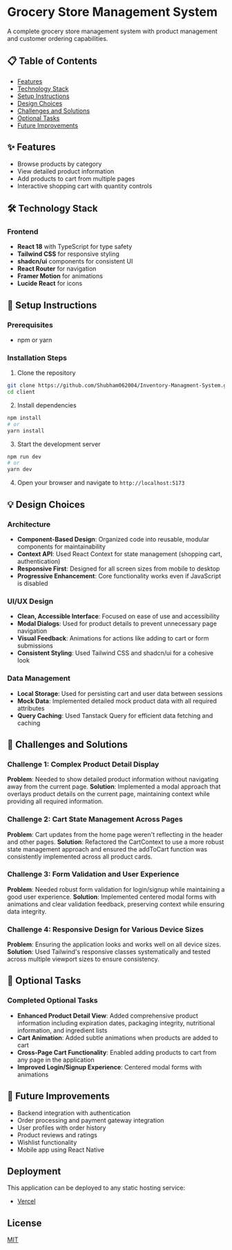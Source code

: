 # Grocery Store Management System

A complete grocery store management system with product management and customer ordering capabilities.


## 📋 Table of Contents
- [Features](#features)
- [Technology Stack](#technology-stack)
- [Setup Instructions](#setup-instructions)
- [Design Choices](#design-choices)
- [Challenges and Solutions](#challenges-and-solutions)
- [Optional Tasks](#optional-tasks)
- [Future Improvements](#future-improvements)

## ✨ Features
- Browse products by category
- View detailed product information 
- Add products to cart from multiple pages
- Interactive shopping cart with quantity controls

## 🛠️ Technology Stack

### Frontend
- **React 18** with TypeScript for type safety
- **Tailwind CSS** for responsive styling
- **shadcn/ui** components for consistent UI
- **React Router** for navigation
- **Framer Motion** for animations
- **Lucide React** for icons

## 🚀 Setup Instructions

### Prerequisites
- npm or yarn

### Installation Steps

1. Clone the repository
```sh
git clone https://github.com/Shubham062004/Inventory-Managment-System.git
cd client
```

2. Install dependencies
```sh
npm install
# or
yarn install
```

3. Start the development server
```sh
npm run dev
# or
yarn dev
```

4. Open your browser and navigate to `http://localhost:5173`

## 💡 Design Choices

### Architecture
- **Component-Based Design**: Organized code into reusable, modular components for maintainability
- **Context API**: Used React Context for state management (shopping cart, authentication)
- **Responsive First**: Designed for all screen sizes from mobile to desktop
- **Progressive Enhancement**: Core functionality works even if JavaScript is disabled

### UI/UX Design
- **Clean, Accessible Interface**: Focused on ease of use and accessibility
- **Modal Dialogs**: Used for product details to prevent unnecessary page navigation
- **Visual Feedback**: Animations for actions like adding to cart or form submissions
- **Consistent Styling**: Used Tailwind CSS and shadcn/ui for a cohesive look

### Data Management
- **Local Storage**: Used for persisting cart and user data between sessions
- **Mock Data**: Implemented detailed mock product data with all required attributes
- **Query Caching**: Used Tanstack Query for efficient data fetching and caching

## 🧩 Challenges and Solutions

### Challenge 1: Complex Product Detail Display
**Problem**: Needed to show detailed product information without navigating away from the current page.
**Solution**: Implemented a modal approach that overlays product details on the current page, maintaining context while providing all required information.

### Challenge 2: Cart State Management Across Pages
**Problem**: Cart updates from the home page weren't reflecting in the header and other pages.
**Solution**: Refactored the CartContext to use a more robust state management approach and ensured the addToCart function was consistently implemented across all product cards.

### Challenge 3: Form Validation and User Experience
**Problem**: Needed robust form validation for login/signup while maintaining a good user experience.
**Solution**: Implemented centered modal forms with animations and clear validation feedback, preserving context while ensuring data integrity.

### Challenge 4: Responsive Design for Various Device Sizes
**Problem**: Ensuring the application looks and works well on all device sizes.
**Solution**: Used Tailwind's responsive classes systematically and tested across multiple viewport sizes to ensure consistency.

## 🎯 Optional Tasks

### Completed Optional Tasks
- **Enhanced Product Detail View**: Added comprehensive product information including expiration dates, packaging integrity, nutritional information, and ingredient lists
- **Cart Animation**: Added subtle animations when products are added to cart
- **Cross-Page Cart Functionality**: Enabled adding products to cart from any page in the application
- **Improved Login/Signup Experience**: Centered modal forms with animations

## 🔮 Future Improvements

- Backend integration with authentication
- Order processing and payment gateway integration
- User profiles with order history
- Product reviews and ratings
- Wishlist functionality
- Mobile app using React Native


## Deployment

This application can be deployed to any static hosting service:

- [Vercel](https://grocery-store-client-rose.vercel.app/)


## License

[MIT](LICENSE)
